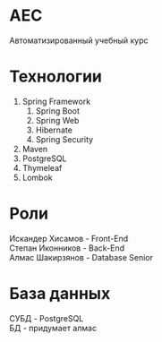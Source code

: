 # AEC
Автоматизированный учебный курс
# Технологии
1. Spring Framework
   1. Spring Boot
   2. Spring Web
   3. Hibernate
   4. Spring Security
2. Maven
3. PostgreSQL
4. Thymeleaf
5. Lombok
# Роли
Искандер Хисамов - Front-End  
Степан Иконников - Back-End  
Алмас Шакирзянов - Database Senior  
# База данных
СУБД - PostgreSQL  
БД - придумает алмас
